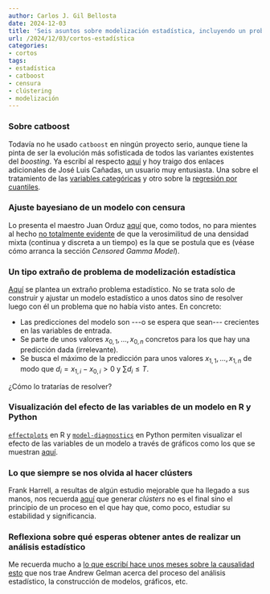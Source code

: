 ```yaml
---
author: Carlos J. Gil Bellosta
date: 2024-12-03
title: 'Seis asuntos sobre modelización estadística, incluyendo un problema que no parece del todo trivial'
url: /2024/12/03/cortos-estadística
categories:
- cortos
tags:
- estadística
- catboost
- censura
- clústering
- modelización
---
```


### Sobre catboost

Todavía no he usado `catboost` en ningún proyecto serio, aunque tiene la pinta de ser la evolución más sofisticada de todos las variantes existentes del _boosting_. Ya escribí al respecto [aquí](/2024/01/23/oblivious-trees/) y hoy traigo dos enlaces adicionales de José Luis Cañadas, un usuario muy entusiasta. Una sobre el tratamiento de las
[variables categóricas](https://muestrear-no-es-pecado.netlify.app/2023/06/09/categoricas_a_lo_catboost_pensamientos/index.html)
y otro sobre la
[regresión por cuantiles](https://muestrear-no-es-pecado.netlify.app/2023/04/23/quantile-catboost/index.html).

### Ajuste bayesiano de un modelo con censura

Lo presenta el maestro Juan Orduz [aquí](https://juanitorduz.github.io/censoring/) que, como todos, no para mientes al hecho [no totalmente evidente](/2024/11/21/verosimilitud-distribuciones-compuestas/) de que la verosimilitud de una densidad mixta (continua y discreta a un tiempo) es la que se postula que es (véase cómo arranca la sección _Censored Gamma Model_).

### Un tipo extraño de problema de modelización estadística

[Aquí](https://www.lesswrong.com/posts/HsxT2cpPWYzTg9tpY/d-and-d-sci)
se plantea un extraño problema estadístico. No se trata solo de construir y ajustar un modelo estadístico a unos datos sino de resolver luego con él un problema que no había visto antes. En concreto:

- Las predicciones del modelo son ---o se espera que sean--- crecientes en las variables de entrada.
- Se parte de unos valores $x_{0,1}, \dots, x_{0,n}$ concretos para los que hay una predicción dada (irrelevante).
- Se busca el máximo de la predicción para unos valores $x_{1,1}, \dots, x_{1,n}$ de modo que $d_i = x_{1,i} - x_{0,i} > 0$ y $\sum d_i \le T$.

¿Cómo lo tratarías de resolver?

### Visualización del efecto de las variables de un modelo en R y Python

[`effectplots`](https://github.com/mayer79/effectplots) en R y
[`model-diagnostics`](https://github.com/lorentzenchr/model-diagnostics) en Python
permiten visualizar el efecto de las variables de un modelo a través de gráficos como los que se muestran
[aquí](https://lorentzen.ch/index.php/2024/11/23/effect-plots-in-python-and-r/).

### Lo que siempre se nos olvida al hacer clústers

Frank Harrell, a resultas de algún estudio mejorable que ha llegado a sus manos, nos recuerda
[aquí](https://www.fharrell.com/post/cluster/)
 que generar _clústers_ no es el final sino el principio de un proceso en el que hay que, como poco, estudiar su estabilidad y significancia.

### Reflexiona sobre qué esperas obtener antes de realizar un análisis estadístico

Me recuerda mucho a
[lo que escribí hace unos meses sobre la causalidad](/2024/09/10/causalidad/)
[esto](https://statmodeling.stat.columbia.edu/2024/11/13/make-a-hypothesis-about-what-you-expect-to-see-every-step-of-the-way-a-manifesto/)
que nos trae Andrew Gelman acerca del proceso del análisis estadístico, la construcción de modelos, gráficos, etc.


